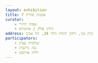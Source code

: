 ```yaml
---
layout: exhibition
title: אמנות סודית 7
curator:
    - אסתי דרורי
    - דורון פולק / ארטורא
address: בית מני, רחוב יהודה הלוי 34, תל אביב
participators:
    - שולמית עציון
    - נגה גרינברג
    - יוליה ארונסון
---
```

